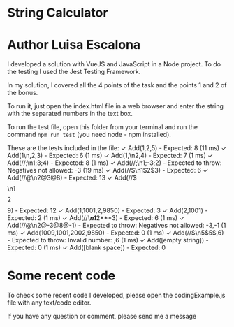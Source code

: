 String Calculator
=======================================

# Author Luisa Escalona 

I developed a solution with VueJS and JavaScript in a Node project. To do the testing I used the Jest Testing Framework. 

In my solution, I covered all the 4 points of the task and the points 1 and 2 of the bonus.

To run it, just open the index.html file in a web browser and enter the string with the separated numbers in the text box.

To run the test file, open this folder from your terminal and run the command `npm run test` (you need node - npm installed).

These are the tests included in the file:
  ✓ Add(1,2,5) - Expected: 8 (11 ms)
  ✓ Add(1\n,2,3) - Expected: 6 (1 ms)
  ✓ Add(1,\n2,4) - Expected: 7 (1 ms)
  ✓ Add(//;\n1;3;4) - Expected: 8 (1 ms)
  ✓ Add(//;\n1;-3;2) - Expected to throw: Negatives not allowed: -3 (19 ms)
  ✓ Add(//$\n1$2$3) - Expected: 6
  ✓ Add(//@\n2@3@8) - Expected: 13
  ✓ Add(//$$$$$\n1$$$$$2$$$$$9) - Expected: 12
  ✓ Add(1,1001,2,9850) - Expected: 3
  ✓ Add(2,1001) - Expected: 2 (1 ms)
  ✓ Add(//***\n1***2***3) - Expected: 6 (1 ms)
  ✓ Add(//@\n2@-3@8@-1) - Expected to throw: Negatives not allowed: -3,-1 (1 ms)
  ✓ Add(1009,1001,2002,9850) - Expected: 0 (1 ms)
  ✓ Add(//$\n5$5$,6) - Expected to throw: Invalid number: ,6 (1 ms)
  ✓ Add([empty string]) - Expected: 0 (1 ms)
  ✓ Add([blank space]) - Expected: 0

# Some recent code

To check some recent code I developed, please open the codingExample.js file with any text/code editor.

If you have any question or comment, please send me a message
